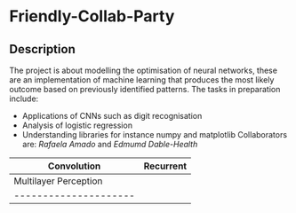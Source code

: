 # Friendly-Collab-Party
## Description
The project is about modelling the optimisation of neural networks, these are an implementation of machine learning that produces the most likely outcome based on previously identified patterns. 
The tasks in preparation include:
* Applications of CNNs such as digit recognisation
* Analysis of logistic regression
* Understanding libraries for instance numpy and matplotlib
Collaborators are: *Rafaela Amado* and *Edmumd Dable-Health*

|Convolution|Recurrent|
|-----------|---------|
|Multilayer Perception|
|---------------------|
